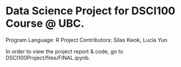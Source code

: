 # Data Science Project for DSCI100 Course @ UBC.
Program Language: R
Project Contributors:
Silas Kwok, Lucia Yun

In order to view the project report & code, go to DSCI100Project/files/FINAL.ipynb.
